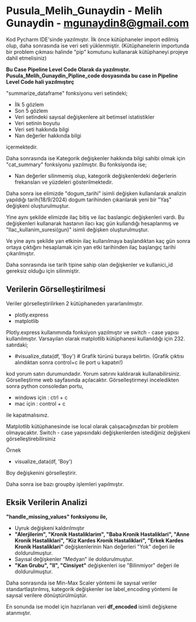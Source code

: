 # Pusula_Melih_Gunaydin - Melih Gunaydin - mgunaydin8@gmail.com

Kod Pycharm IDE'sinde yazılmıştır. İlk önce kütüphaneler import edilmiş olup, daha sonrasında ise veri seti yüklenmiştir. (Kütüphanelerin importunda bir problem çıkması halinde "pip" komutunu kullanarak kütüphaneyi projeye dahil etmelisiniz)

**Bu Case Pipeline Level Code Olarak da yazılmıştır. Pusula_Melih_Gunaydin_Pipline_code dosyasında bu case in Pipeline Level Code hali yazılmıştırç**

"summarize_dataframe" fonksiyonu veri setindeki;

- İlk 5 gözlem
- Son 5 gözlem
- Veri setindeki sayısal değişkenlere ait betimsel istatistikler
- Veri setinin boyutu
- Veri seti hakkında bilgi
- Nan değerler hakkında bilgi

içermektedir. 

Daha sonrasında ise Kategorik değişkenler hakkında bilgi sahibi olmak için "cat_summary" fonksiyonu yazılmıştır. Bu fonksiyonda ise;

- Nan değerler silinmemiş olup, kategorik değişkenlerdeki değerlerin frekansları ve yüzdeleri gösterilmektedir.

Daha sonra ise elimizde "dogum_tarihi" isimli değişken kullanılarak analizin yapıldığı tarih(18/9/2024) dogum tarihinden çıkarılarak yeni bir "Yaş" değişkeni oluşturulmuştur.


Yine aynı şekilde elimizde ilaç bitiş ve ilac baslangic değişkenleri vardı. Bu değişkenleri kullanarak hastanın ilacı kaç gün kullandığı hesaplanmış ve "Ilac_kullanim_suresi(gun)" isimli değişken oluşturulmuştur.

Ve yine aynı şekilde yan etkinin ilaç kullanılmaya başlandıktan kaç gün sonra ortaya çıktığını hesaplamak için yan etki tarihinden ilaç başlangıç tarihi çıkarılmıştır.

Daha sonrasında ise tarih tipine sahip olan değişkenler ve kullanici_id gereksiz olduğu için silinmiştir.

## Verilerin Görselleştirilmesi

Veriler görselleştirilirken 2 kütüphaneden yararlanılmıştır.

- plotly.express
- matplotlib

Plotly.express kullanımında fonksiyon yazılmıştır ve switch - case yapısı kullanılmıştır. Varsayılan olarak matplotlib kütüphanesi kullanıldığı için 232. satırdaki;

- #visualize_data(df, 'Boy')  # Grafik türünü buraya belirtin. (Grafik çıktısı alındıktan sonra control+c ile port u kapatın!)

kod yorum satırı durumundadır. Yorum satırını kaldırarak kullanabilirsiniz. Görselleştirme web sayfasında açılacaktır. Görselleştirmeyi inceledikten sonra python consoledan portu,

- windows için : ctrl + c
- mac için : control + c

ile kapatmalısınız.

Matplotlib kütüphanesinde ise local olarak çalışacağınızdan bir problem olmayacaktır. Switch - case yapısındaki değişkenlerden istediğiniz değişkeni görselleştirebilirsiniz

Örnek

- visualize_data(df, 'Boy')

Boy değişkenini görselleştirir.

Daha sonra ise bazı groupby işlemleri yapılmıştır.

## Eksik Verilerin Analizi

**"handle_missing_values" fonksiyonu ile,**

- Uyruk değişkeni kaldırılmıştır
- **"Alerjilerim", "Kronik Hastaliklarim", "Baba Kronik Hastaliklari", "Anne Kronik Hastaliklari", "Kiz Kardes Kronik Hastaliklari", "Erkek Kardes Kronik Hastaliklari"** değişkenlerinin Nan değerleri "Yok" değeri ile doldurulmuştur.
- Sayısal değişkenler "Medyan" ile doldurulmuştur.
- **"Kan Grubu", "Il", "Cinsiyet"** değişkenleri ise "Bilinmiyor" değeri ile doldurulmuştur.

Daha sonrasında ise Min-Max Scaler yöntemi ile sayısal veriler standartlaştırılmış, kategorik değişkenler ise label_encoding yöntemi ile sayısal verilere dönüştürülmüştür.

En sonunda ise model için hazırlanan veri **df_encoded** isimli değişkene atanmıştır.


